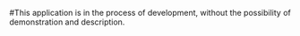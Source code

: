 #This application is in the process of development, without the possibility of demonstration and description.
